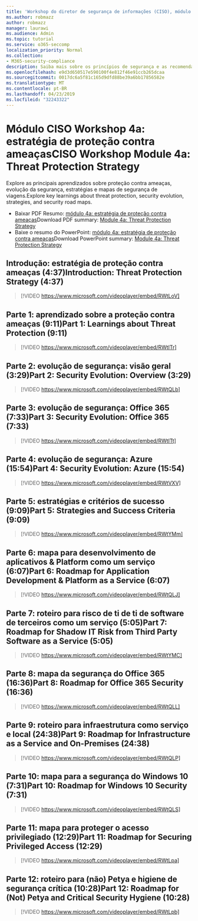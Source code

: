 ```yaml
---
title: 'Workshop do diretor de segurança de informações (CISO), módulo 4a: estratégia de proteção contra ameaças'
ms.author: robmazz
author: robmazz
manager: laurawi
ms.audience: Admin
ms.topic: tutorial
ms.service: o365-seccomp
localization_priority: Normal
ms.collection:
- M365-security-compliance
description: Saiba mais sobre os princípios de segurança e as recomendações para modernização de segurança em sua organização.
ms.openlocfilehash: e9d3d650517e590100f4e812f46e91ccb265dcaa
ms.sourcegitcommit: 0017dc6a5f81c165d9dfd88be39a6bb17856582e
ms.translationtype: MT
ms.contentlocale: pt-BR
ms.lasthandoff: 04/23/2019
ms.locfileid: "32243322"
---
```

# <a name="ciso-workshop-module-4a-threat-protection-strategy"></a><span data-ttu-id="3e39a-103">Módulo CISO Workshop 4a: estratégia de proteção contra ameaças</span><span class="sxs-lookup"><span data-stu-id="3e39a-103">CISO Workshop Module 4a: Threat Protection Strategy</span></span>

<span data-ttu-id="3e39a-104">Explore as principais aprendizados sobre proteção contra ameaças, evolução da segurança, estratégias e mapas de segurança de viagens.</span><span class="sxs-lookup"><span data-stu-id="3e39a-104">Explore key learnings about threat protection, security evolution, strategies, and security road maps.</span></span>

- <span data-ttu-id="3e39a-105">Baixar PDF Resumo: [módulo 4a: estratégia de proteção contra ameaças](media/ciso-workshop-4a-threat-protection.pdf)</span><span class="sxs-lookup"><span data-stu-id="3e39a-105">Download PDF summary: [Module 4a: Threat Protection Strategy](media/ciso-workshop-4a-threat-protection.pdf)</span></span>
- <span data-ttu-id="3e39a-106">Baixe o resumo do PowerPoint: [módulo 4a: estratégia de proteção contra ameaças](https://docs.microsoft.com/office365/securitycompliance/media/ciso-workshop-4a-threat-protection.pptx)</span><span class="sxs-lookup"><span data-stu-id="3e39a-106">Download PowerPoint summary: [Module 4a: Threat Protection Strategy](https://docs.microsoft.com/office365/securitycompliance/media/ciso-workshop-4a-threat-protection.pptx)</span></span>

## <a name="introduction-threat-protection-strategy-437"></a><span data-ttu-id="3e39a-107">Introdução: estratégia de proteção contra ameaças (4:37)</span><span class="sxs-lookup"><span data-stu-id="3e39a-107">Introduction: Threat Protection Strategy (4:37)</span></span>

> [!VIDEO https://www.microsoft.com/videoplayer/embed/RWtLoV]

## <a name="part-1-learnings-about-threat-protection-911"></a><span data-ttu-id="3e39a-108">Parte 1: aprendizado sobre a proteção contra ameaças (9:11)</span><span class="sxs-lookup"><span data-stu-id="3e39a-108">Part 1: Learnings about Threat Protection (9:11)</span></span>

> [!VIDEO https://www.microsoft.com/videoplayer/embed/RWtITr]

## <a name="part-2-security-evolution-overview-329"></a><span data-ttu-id="3e39a-109">Parte 2: evolução de segurança: visão geral (3:29)</span><span class="sxs-lookup"><span data-stu-id="3e39a-109">Part 2: Security Evolution: Overview (3:29)</span></span>

> [!VIDEO https://www.microsoft.com/videoplayer/embed/RWtQLb]

## <a name="part-3-security-evolution-office-365-733"></a><span data-ttu-id="3e39a-110">Parte 3: evolução de segurança: Office 365 (7:33)</span><span class="sxs-lookup"><span data-stu-id="3e39a-110">Part 3: Security Evolution: Office 365 (7:33)</span></span>

> [!VIDEO https://www.microsoft.com/videoplayer/embed/RWtITt]

## <a name="part-4-security-evolution-azure-1554"></a><span data-ttu-id="3e39a-111">Parte 4: evolução de segurança: Azure (15:54)</span><span class="sxs-lookup"><span data-stu-id="3e39a-111">Part 4: Security Evolution: Azure (15:54)</span></span>

> [!VIDEO https://www.microsoft.com/videoplayer/embed/RWtVXV]

## <a name="part-5-strategies-and-success-criteria-909"></a><span data-ttu-id="3e39a-112">Parte 5: estratégias e critérios de sucesso (9:09)</span><span class="sxs-lookup"><span data-stu-id="3e39a-112">Part 5: Strategies and Success Criteria (9:09)</span></span>

> [!VIDEO https://www.microsoft.com/videoplayer/embed/RWtYMm]

## <a name="part-6-roadmap-for-application-development--platform-as-a-service-607"></a><span data-ttu-id="3e39a-113">Parte 6: mapa para desenvolvimento de aplicativos & Platform como um serviço (6:07)</span><span class="sxs-lookup"><span data-stu-id="3e39a-113">Part 6: Roadmap for Application Development & Platform as a Service (6:07)</span></span>

> [!VIDEO https://www.microsoft.com/videoplayer/embed/RWtQLJ]

## <a name="part-7-roadmap-for-shadow-it-risk-from-third-party-software-as-a-service-505"></a><span data-ttu-id="3e39a-114">Parte 7: roteiro para risco de ti de ti de software de terceiros como um serviço (5:05)</span><span class="sxs-lookup"><span data-stu-id="3e39a-114">Part 7: Roadmap for Shadow IT Risk from Third Party Software as a Service (5:05)</span></span>

> [!VIDEO https://www.microsoft.com/videoplayer/embed/RWtYMC]

## <a name="part-8-roadmap-for-office-365-security-1636"></a><span data-ttu-id="3e39a-115">Parte 8: mapa da segurança do Office 365 (16:36)</span><span class="sxs-lookup"><span data-stu-id="3e39a-115">Part 8: Roadmap for Office 365 Security (16:36)</span></span>

> [!VIDEO https://www.microsoft.com/videoplayer/embed/RWtQLL]

## <a name="part-9-roadmap-for-infrastructure-as-a-service-and-on-premises-2438"></a><span data-ttu-id="3e39a-116">Parte 9: roteiro para infraestrutura como serviço e local (24:38)</span><span class="sxs-lookup"><span data-stu-id="3e39a-116">Part 9: Roadmap for Infrastructure as a Service and On-Premises (24:38)</span></span>

> [!VIDEO https://www.microsoft.com/videoplayer/embed/RWtQLP]

## <a name="part-10-roadmap-for-windows-10-security-731"></a><span data-ttu-id="3e39a-117">Parte 10: mapa para a segurança do Windows 10 (7:31)</span><span class="sxs-lookup"><span data-stu-id="3e39a-117">Part 10: Roadmap for Windows 10 Security (7:31)</span></span>

> [!VIDEO https://www.microsoft.com/videoplayer/embed/RWtQLS]

## <a name="part-11-roadmap-for-securing-privileged-access-1229"></a><span data-ttu-id="3e39a-118">Parte 11: mapa para proteger o acesso privilegiado (12:29)</span><span class="sxs-lookup"><span data-stu-id="3e39a-118">Part 11: Roadmap for Securing Privileged Access (12:29)</span></span>

> [!VIDEO https://www.microsoft.com/videoplayer/embed/RWtLpa]

## <a name="part-12-roadmap-for-not-petya-and-critical-security-hygiene-1028"></a><span data-ttu-id="3e39a-119">Parte 12: roteiro para (não) Petya e higiene de segurança crítica (10:28)</span><span class="sxs-lookup"><span data-stu-id="3e39a-119">Part 12: Roadmap for (Not) Petya and Critical Security Hygiene (10:28)</span></span>

> [!VIDEO https://www.microsoft.com/videoplayer/embed/RWtLpb]